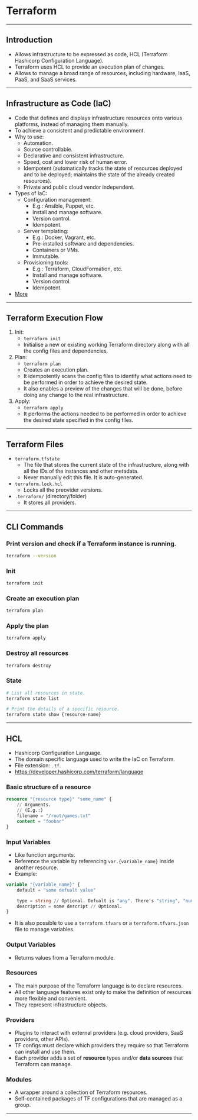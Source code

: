 # Terraform
---

## Introduction
- Allows infrastructure to be expressed as code, HCL (Terraform Hashicorp Configuration Language).
- Terraform uses HCL to provide an execution plan of changes.
- Allows to manage a broad range of resources, including hardware, IaaS, PaaS, and SaaS services.

---

## Infrastructure as Code (IaC)
- Code that defines and displays infrastructure resources onto various platforms, instead of managing them manually.
- To achieve a consistent and predictable environment.
- Why to use:
    - Automation.
    - Source controllable.
    - Declarative and consistent infrastructure.
    - Speed, cost and lower risk of human error.
    - Idempotent (automatically tracks the state of resources deployed and to be deployed; maintains the state of the already created resources).
    - Private and public cloud vendor independent.
- Types of IaC:
    - Configuration management:
        - E.g.: Ansible, Puppet, etc.
        - Install and manage software.
        - Version control.
        - Idempotent.
    - Server templating:
        - E.g.: Docker, Vagrant, etc.
        - Pre-installed software and dependencies.
        - Containers or VMs.
        - Immutable.
    - Provisioning tools:
        - E.g.: Terraform, CloudFormation, etc.
        - Install and manage software.
        - Version control.
        - Idempotent.
- [More](learning-notes/dev/microsoft-certs/az-900/1.1_describe-core-azure-concepts#types-of-cloud-services-models)

---

## Terraform Execution Flow
1. Init:
    - `terraform init`
    - Initialise a new or existing working Terraform directory along with all the config files and dependencies.
3. Plan:
    - `terraform plan`
    - Creates an execution plan.
    - It idempotently scans the config files to identify what actions need to be performed in order to achieve the desired state.
    - It also enables a preview of the changes that will be done, before doing any change to the real infrastructure.
5. Apply:
    - `terraform apply`
    - It performs the actions needed to be performed in order to achieve the desired state specified in the config files.

---

## Terraform Files
- `terraform.tfstate`
    - The file that stores the current state of the infrastructure, along with all the IDs of the instances and other metadata.
    - Never manually edit this file. It is auto-generated.
- `terraform.lock.hcl`
    - Locks all the preovider versions.
- `.terraform/` (directory/folder)
    - It stores all providers.

---

## CLI Commands

### Print version and check if a Terraform instance is running.
```bash
terraform --version
```

### Init
```bash
terraform init
```

### Create an execution plan
```bash
terraform plan
```

### Apply the plan
```bash
terraform apply
```

### Destroy all resources
```bash
terraform destroy
```

### State
```bash
# List all resources in state.
terraform state list

# Print the details of a specific resource.
terraform state show {resource-name}
```

---

## HCL
- Hashicorp Configuration Language.
- The domain specific language used to write the IaC on Terraform.
- File extension: `.tf`.
- https://developer.hashicorp.com/terraform/language

### Basic structure of a resource

```terraform
resource "{resource type}" "some_name" {
    // Arguments.
    // (E.g.:)
    filename = "/root/games.txt"
    content = "foobar"
}
```

### Input Variables
- Like function arguments.
- Reference the variable by referencing `var.{variable_name}` inside another resource.
- Example:
```terraform
variable "{variable_name}" {
    default = "some defualt value"

    type = string // Optional. Defualt is "any". There's "string", "number", "bool", "list", "map", etc.
    description = some descript // Optional.
}
```
- It is also possible to use a `terraform.tfvars` or a `terraform.tfvars.json` file to manage variables.

### Output Variables
- Returns values from a Terraform module.

### Resources
- The main purpose of the Terraform language is to declare resources.
- All other language features exist only to make the definition of resources more flexible and convenient.
- They represent infrastructure objects.

### Providers
- Plugins to interact with external providers (e.g. cloud providers, SaaS providers, other APIs).
- TF configs must declare which providers they require so that Terraform can install and use them.
- Each provider adds a set of **resource** types and/or **data sources** that Terraform can manage.

### Modules
- A wrapper around a collection of Terraform resources.
- Self-contained packages of TF configurations that are managed as a group.

---

